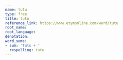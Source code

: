 ```yaml
---
name: tutu
type: free
title: tutu
reference_link: https://www.etymonline.com/word/tutu
root_name: 
root_language: 
denotation: 
word_sums:
- sum: 'Tutu + '
  respelling: tutu
---
```

